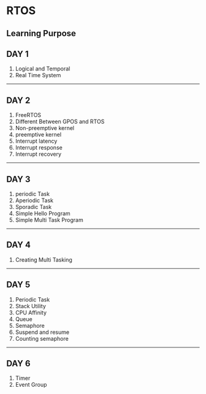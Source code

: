 # RTOS
Learning Purpose
---
## DAY 1
1. Logical and Temporal
1. Real Time System
---
## DAY 2
1. FreeRTOS
1. Different Between GPOS  and RTOS
1. Non-preemptive kernel
1. preemptive kernel
1. Interrupt latency
1. Interrupt response
1. Interrupt recovery
---
## DAY 3
1. periodic Task
1. Aperiodic Task
1. Sporadic Task
1. Simple Hello Program
1. Simple Multi Task Program
---
## DAY 4
1. Creating Multi Tasking
---
## DAY 5
1. Periodic Task
1. Stack Utility
1. CPU Affinity
1. Queue
1. Semaphore
1. Suspend and resume
1. Counting semaphore
---
## DAY 6
1. Timer
1. Event Group
